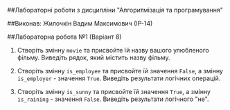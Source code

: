 ##Лабораторні роботи з дисципліни "Алгоритмізація та програмування"

##Виконав: Жилочкін Вадим Максимович (ІР-14)

##Лабораторна робота №1 (Варіант 8)

1. Створіть змінну `movie` та присвойте їй назву вашого улюбленого фільму. Виведіть рядок, який містить назву фільму.

2. Створіть змінну `is_employee` та присвойте їй значення `False`, а змінну `is_employer` - значення `True`. Виведіть результати логічних операцій.

3. Створіть змінну `is_sunny` та присвойте їй значення `True`, а змінну `is_raining` - значення `False`. Виведіть результати логічного "не".
